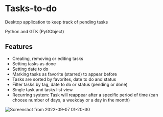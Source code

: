 # Tasks-to-do
Desktop application to keep track of pending tasks

Python and GTK (PyGObject)

<h2>Features</h2>

* Creating, removing or editing tasks
* Setting tasks as done
* Setting date to do
* Marking tasks as favorite (starred) to appear before
* Tasks are sorted by favorites, date to do and status
* Filter tasks by tag, date to do or status (pending or done)
* Single task and tasks list view
* Recurring system: Task will reappear after a specific period of time (can choose number of days, a weekday or a day in the month)

![Screenshot from 2022-09-07 01-20-30](https://user-images.githubusercontent.com/90732948/188709985-8263cf26-350f-4293-a091-f67041418a76.png)
